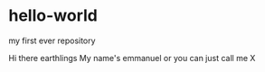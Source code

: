 # hello-world
my first ever repository

Hi there earthlings
My name's emmanuel or you can just call me X
